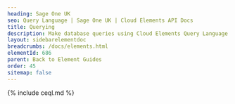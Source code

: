 ```yaml
---
heading: Sage One UK
seo: Query Language | Sage One UK | Cloud Elements API Docs
title: Querying
description: Make database queries using Cloud Elements Query Language.
layout: sidebarelementdoc
breadcrumbs: /docs/elements.html
elementId: 686
parent: Back to Element Guides
order: 45
sitemap: false
---
```


{% include ceql.md %}
